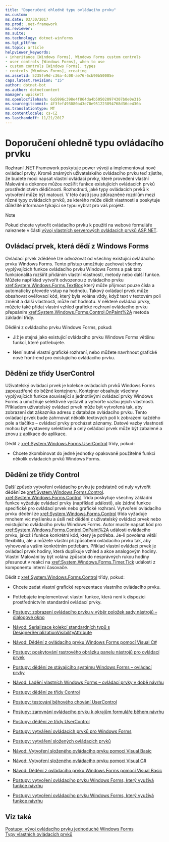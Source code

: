```yaml
---
title: "Doporučení ohledně typu ovládacího prvku"
ms.custom: 
ms.date: 03/30/2017
ms.prod: .net-framework
ms.reviewer: 
ms.suite: 
ms.technology: dotnet-winforms
ms.tgt_pltfrm: 
ms.topic: article
helpviewer_keywords:
- inheritance [Windows Forms], Windows Forms custom controls
- user controls [Windows Forms], when to use
- custom controls [Windows Forms], types
- controls [Windows Forms], creating
ms.assetid: 5235fe9d-c36a-4c08-ae76-6cb90b50085e
caps.latest.revision: "15"
author: dotnet-bot
ms.author: dotnetcontent
manager: wpickett
ms.openlocfilehash: 6a5996c398e4f864da4b505020974307b0e0e316
ms.sourcegitcommit: 4f3fef493080a43e70e951223894768d36ce430a
ms.translationtype: MT
ms.contentlocale: cs-CZ
ms.lasthandoff: 11/21/2017
---
```

# <a name="control-type-recommendations"></a>Doporučení ohledně typu ovládacího prvku
Rozhraní .NET Framework poskytuje power vývoji a implementovat nové ovládací prvky. Kromě známých uživatelského ovládacího prvku teď zjistíte, že budete moci napsat vlastní ovládací prvky, které provedení vlastní Malování a dokonce můžou rozšířit funkce existujících ovládacích prvků prostřednictvím dědičnosti. Rozhodnutí, jaké typy ovládacích prvků k vytvoření může být matoucí. V této části jsou zdůrazněné rozdílům mezi různé typy ovládacích prvků, ze kterého může dědit vlastnosti a poskytuje důležité informace týkající se typu vybrat pro váš projekt.  
  
> [!NOTE]
>  Pokud chcete vytvořit ovládacího prvku k použití na webové formuláře naleznete v části [vývoj vlastních serverových ovládacích prvků ASP.NET](http://msdn.microsoft.com/library/fbe26c16-cff4-4089-b3dd-877411f0c0ef).  
  
## <a name="inheriting-from-a-windows-forms-control"></a>Ovládací prvek, která dědí z Windows Forms  
 Ovládací prvek zděděné lze odvozovat od všechny existující ovládacího prvku Windows Forms. Tento přístup umožňuje zachovat všechny vyplývajících funkce ovládacího prvku Windows Forms a pak tato funkcionalita rozšířit přidáním vlastní vlastnosti, metody nebo další funkce. Můžete například vytvořit odvozenou z ovládacího prvku <xref:System.Windows.Forms.TextBox> který může přijmout pouze čísla a automaticky převede vstup na hodnotu. Takový ovládací prvek může obsahovat ověřovací kód, který byla volána vždy, když text v textovém poli změnit a další vlastnosti, může mít hodnotu. V některé ovládací prvky, můžete také přidat vlastní vzhled grafické rozhraní ovládacího prvku přepsáním <xref:System.Windows.Forms.Control.OnPaint%2A> metoda základní třídy.  
  
 Dědění z ovládacího prvku Windows Forms, pokud:  
  
-   Již je stejná jako existující ovládacího prvku Windows Forms většinu funkcí, které potřebujete.  
  
-   Není nutné vlastní grafické rozhraní, nebo můžete navrhnout grafické nové front-end pro existujícího ovládacího prvku.  
  
## <a name="inheriting-from-the-usercontrol-class"></a>Dědění ze třídy UserControl  
 Uživatelský ovládací prvek je kolekce ovládacích prvků Windows Forms zapouzdřené do běžné kontejneru. Kontejner obsahuje všechny vyplývajících funkce související s jednotlivými ovládací prvky Windows Forms a umožňuje selektivně vystavit a vytvořte vazbu jejich vlastnosti. Příkladem uživatelský ovládací prvek může být vytvořená tak, aby zobrazení dat zákazníka adresu z databáze ovládacího prvku. Tento ovládací prvek bude zahrnovat několik textových polí k zobrazení každého pole a tlačítko – ovládací prvky procházet záznamy. Datové vazby vlastnosti mohou být vystaveny selektivně a celý ovládací prvek může být zabalené a znovu z aplikace do aplikace.  
  
 Dědit z <xref:System.Windows.Forms.UserControl> třídy, pokud:  
  
-   Chcete zkombinovat do jedné jednotky opakovaně použitelné funkci několik ovládacích prvků Windows Forms.  
  
## <a name="inheriting-from-the-control-class"></a>Dědění ze třídy Control  
 Další způsob vytvoření ovládacího prvku je podstatně od nuly vytvořit dědění ze <xref:System.Windows.Forms.Control>. <xref:System.Windows.Forms.Control> Třída poskytuje všechny základní funkce vyžaduje ovládací prvky (například událostí), ale žádné funkce specifické pro ovládací prvek nebo grafické rozhraní. Vytvoření ovládacího prvku dědění ze <xref:System.Windows.Forms.Control> třída vyžaduje mnohem víc myšlenku a úsilí než dědění z uživatelský ovládací prvek nebo existujícího ovládacího prvku Windows Forms. Autor musíte napsat kód pro <xref:System.Windows.Forms.Control.OnPaint%2A> události ovládacího prvku, jakož i funkce konkrétní kód, který je potřeba. Je-li povolena větší flexibilitu, ale a můžete vlastní přizpůsobení ovládacího prvku tak, aby vyhovovala vašim konkrétním potřebám. Příklad vlastní ovládací prvek je ovládací prvek hodiny, která duplikuje vzhled a akce analogovým hodiny. Vlastní Malování by být volána způsobí do nesprávných rukou hodiny přesunout v reakci na <xref:System.Windows.Forms.Timer.Tick> události z komponentu interní časovače.  
  
 Dědit z <xref:System.Windows.Forms.Control> třídy, pokud:  
  
-   Chcete zadat vlastní grafické reprezentace vlastního ovládacího prvku.  
  
-   Potřebujete implementovat vlastní funkce, která není k dispozici prostřednictvím standardní ovládací prvky.  
  
-   [Postupy: zobrazení ovládacího prvku v výběr položek sady nástrojů – dialogové okno](http://msdn.microsoft.com/library/9yxtkx75\(v=vs.110\))  
  
-   [Návod: Serializace kolekcí standardních typů s DesignerSerializationVisibilityAttribute](http://msdn.microsoft.com/library/ms171731\(v=vs.110\))  
  
-   [Návod: Dědění z ovládacího prvku Windows Forms pomocí Visual C#](http://msdn.microsoft.com/en-us/library/5h0k2e6x\(v=vs.110\))  
  
-   [Postupy: poskytování rastrového obrázku panelu nástrojů pro ovládací prvek](http://msdn.microsoft.com/library/4wk1wc0a\(v=vs.110\))  
  
-   [Postupy: dědění ze stávajícího systému Windows Forms – ovládací prvky](http://msdn.microsoft.com/library/7h62478z\(v=vs.110\))  
  
-   [Návod: Ladění vlastních Windows Forms – ovládací prvky v době návrhu](http://msdn.microsoft.com/library/5ytx0z24\(v=vs.110\))  
  
-   [Postupy: dědění ze třídy Control](http://msdn.microsoft.com/library/skcysbt2\(v=vs.110\))  
  
-   [Postupy: testování běhového chování UserControl](http://msdn.microsoft.com/library/ms171738\(v=vs.110\))  
  
-   [Postupy: zarovnání ovládacího prvku k okrajům formuláře během návrhu](http://msdn.microsoft.com/library/1fxyb15b\(v=vs.110\))  
  
-   [Postupy: dědění ze třídy UserControl](http://msdn.microsoft.com/library/00ctb4z0\(v=vs.110\))  
  
-   [Postupy: vytváření ovládacích prvků pro Windows Forms](http://msdn.microsoft.com/library/bs3yhkh7\(v=vs.110\))  
  
-   [Postupy: vytváření složených ovládacích prvků](http://msdn.microsoft.com/library/3sf86w5h\(v=vs.110\))  
  
-   [Návod: Vytvoření složeného ovládacího prvku pomocí Visual Basic](http://msdn.microsoft.com/library/c316f119\(v=vs.110\))  
  
-   [Návod: Vytvoření složeného ovládacího prvku pomocí Visual C#](http://msdn.microsoft.com/en-us/library/a6h7e207\(v=vs.110\))  
  
-   [Návod: Dědění z ovládacího prvku Windows Forms pomocí Visual Basic](http://msdn.microsoft.com/library/w2a8y03d\(v=vs.110\))  
  
-   [Postupy: vytvoření ovládacího prvku Windows Forms, který využívá funkce návrhu](http://msdn.microsoft.com/library/307hck25\(v=vs.110\))  
  
-   [Postupy: vytvoření ovládacího prvku Windows Forms, který využívá funkce návrhu](http://msdn.microsoft.com/library/307hck25\(v=vs.120\))  
  
## <a name="see-also"></a>Viz také  
 [Postupy: vývoj ovládacího prvku jednoduché Windows Forms](../../../../docs/framework/winforms/controls/how-to-develop-a-simple-windows-forms-control.md)  
 [Typy vlastních ovládacích prvků](../../../../docs/framework/winforms/controls/varieties-of-custom-controls.md)
